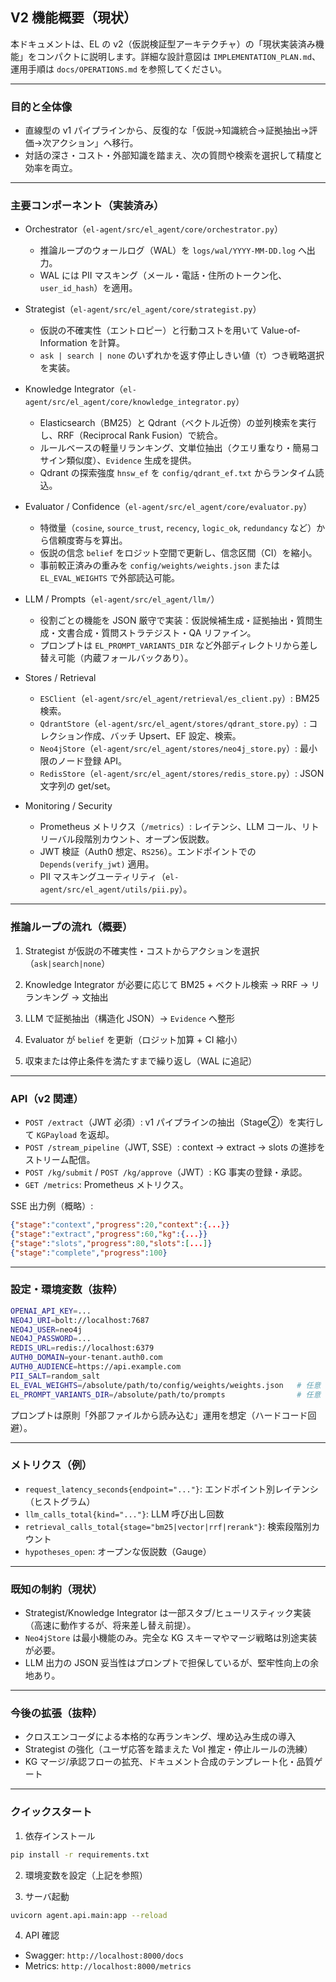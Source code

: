 ## V2 機能概要（現状）

本ドキュメントは、EL の v2（仮説検証型アーキテクチャ）の「現状実装済み機能」をコンパクトに説明します。詳細な設計意図は `IMPLEMENTATION_PLAN.md`、運用手順は `docs/OPERATIONS.md` を参照してください。

---

### 目的と全体像

- 直線型の v1 パイプラインから、反復的な「仮説→知識統合→証拠抽出→評価→次アクション」へ移行。
- 対話の深さ・コスト・外部知識を踏まえ、次の質問や検索を選択して精度と効率を両立。

---

### 主要コンポーネント（実装済み）

- Orchestrator（`el-agent/src/el_agent/core/orchestrator.py`）
  - 推論ループのウォールログ（WAL）を `logs/wal/YYYY-MM-DD.log` へ出力。
  - WAL には PII マスキング（メール・電話・住所のトークン化、`user_id_hash`）を適用。

- Strategist（`el-agent/src/el_agent/core/strategist.py`）
  - 仮説の不確実性（エントロピー）と行動コストを用いて Value-of-Information を計算。
  - `ask | search | none` のいずれかを返す停止しきい値（τ）つき戦略選択を実装。

- Knowledge Integrator（`el-agent/src/el_agent/core/knowledge_integrator.py`）
  - Elasticsearch（BM25）と Qdrant（ベクトル近傍）の並列検索を実行し、RRF（Reciprocal Rank Fusion）で統合。
  - ルールベースの軽量リランキング、文単位抽出（クエリ重なり・簡易コサイン類似度）、`Evidence` 生成を提供。
  - Qdrant の探索強度 `hnsw_ef` を `config/qdrant_ef.txt` からランタイム読込。

- Evaluator / Confidence（`el-agent/src/el_agent/core/evaluator.py`）
  - 特徴量（`cosine`, `source_trust`, `recency`, `logic_ok`, `redundancy` など）から信頼度寄与を算出。
  - 仮説の信念 `belief` をロジット空間で更新し、信念区間（CI）を縮小。
  - 事前較正済みの重みを `config/weights/weights.json` または `EL_EVAL_WEIGHTS` で外部読込可能。

- LLM / Prompts（`el-agent/src/el_agent/llm/`）
  - 役割ごとの機能を JSON 厳守で実装：仮説候補生成・証拠抽出・質問生成・文書合成・質問ストラテジスト・QA リファイン。
  - プロンプトは `EL_PROMPT_VARIANTS_DIR` など外部ディレクトリから差し替え可能（内蔵フォールバックあり）。

- Stores / Retrieval
  - `ESClient`（`el-agent/src/el_agent/retrieval/es_client.py`）: BM25 検索。
  - `QdrantStore`（`el-agent/src/el_agent/stores/qdrant_store.py`）: コレクション作成、バッチ Upsert、EF 設定、検索。
  - `Neo4jStore`（`el-agent/src/el_agent/stores/neo4j_store.py`）: 最小限のノード登録 API。
  - `RedisStore`（`el-agent/src/el_agent/stores/redis_store.py`）: JSON 文字列の get/set。

- Monitoring / Security
  - Prometheus メトリクス（`/metrics`）: レイテンシ、LLM コール、リトリーバル段階別カウント、オープン仮説数。
  - JWT 検証（Auth0 想定、`RS256`）。エンドポイントでの `Depends(verify_jwt)` 適用。
  - PII マスキングユーティリティ（`el-agent/src/el_agent/utils/pii.py`）。

---

### 推論ループの流れ（概要）

1) Strategist が仮説の不確実性・コストからアクションを選択（`ask|search|none`）

2) Knowledge Integrator が必要に応じて BM25 + ベクトル検索 → RRF → リランキング → 文抽出

3) LLM で証拠抽出（構造化 JSON）→ `Evidence` へ整形

4) Evaluator が `belief` を更新（ロジット加算 + CI 縮小）

5) 収束または停止条件を満たすまで繰り返し（WAL に追記）

---

### API（v2 関連）

- `POST /extract`（JWT 必須）: v1 パイプラインの抽出（Stage②）を実行して `KGPayload` を返却。
- `POST /stream_pipeline`（JWT, SSE）: context → extract → slots の進捗をストリーム配信。
- `POST /kg/submit` / `POST /kg/approve`（JWT）: KG 事実の登録・承認。
- `GET /metrics`: Prometheus メトリクス。

SSE 出力例（概略）:

```json
{"stage":"context","progress":20,"context":{...}}
{"stage":"extract","progress":60,"kg":{...}}
{"stage":"slots","progress":80,"slots":[...]}
{"stage":"complete","progress":100}
```

---

### 設定・環境変数（抜粋）

```bash
OPENAI_API_KEY=...
NEO4J_URI=bolt://localhost:7687
NEO4J_USER=neo4j
NEO4J_PASSWORD=...
REDIS_URL=redis://localhost:6379
AUTH0_DOMAIN=your-tenant.auth0.com
AUTH0_AUDIENCE=https://api.example.com
PII_SALT=random_salt
EL_EVAL_WEIGHTS=/absolute/path/to/config/weights/weights.json   # 任意
EL_PROMPT_VARIANTS_DIR=/absolute/path/to/prompts                # 任意（プロンプト外部化）
```

プロンプトは原則「外部ファイルから読み込む」運用を想定（ハードコード回避）。

---

### メトリクス（例）

- `request_latency_seconds{endpoint="..."}`: エンドポイント別レイテンシ（ヒストグラム）
- `llm_calls_total{kind="..."}`: LLM 呼び出し回数
- `retrieval_calls_total{stage="bm25|vector|rrf|rerank"}`: 検索段階別カウント
- `hypotheses_open`: オープンな仮説数（Gauge）

---

### 既知の制約（現状）

- Strategist/Knowledge Integrator は一部スタブ/ヒューリスティック実装（高速に動作するが、将来差し替え前提）。
- `Neo4jStore` は最小機能のみ。完全な KG スキーマやマージ戦略は別途実装が必要。
- LLM 出力の JSON 妥当性はプロンプトで担保しているが、堅牢性向上の余地あり。

---

### 今後の拡張（抜粋）

- クロスエンコーダによる本格的な再ランキング、埋め込み生成の導入
- Strategist の強化（ユーザ応答を踏まえた VoI 推定・停止ルールの洗練）
- KG マージ/承認フローの拡充、ドキュメント合成のテンプレート化・品質ゲート

---

### クイックスタート

1) 依存インストール

```bash
pip install -r requirements.txt
```

2) 環境変数を設定（上記を参照）

3) サーバ起動

```bash
uvicorn agent.api.main:app --reload
```

4) API 確認

- Swagger: `http://localhost:8000/docs`
- Metrics: `http://localhost:8000/metrics`


